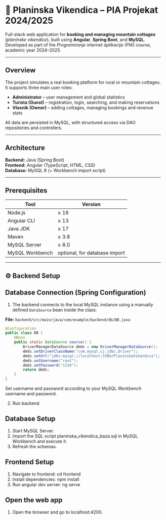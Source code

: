 # 🏡 Planinska Vikendica – PIA Projekat 2024/2025

Full-stack web application for **booking and managing mountain cottages** (*planinske vikendice*), built using **Angular**, **Spring Boot**, and **MySQL**.  
Developed as part of the *Programiranje internet aplikacija (PIA)* course, academic year 2024–2025.

---

## Overview

The project simulates a real booking platform for rural or mountain cottages.  
It supports three main user roles:

- **Administrator** – user management and global statistics  
- **Turista (Guest)** – registration, login, searching, and making reservations  
- **Vlasnik (Owner)** – adding cottages, managing bookings and revenue stats  

All data are persisted in MySQL, with structured access via DAO repositories and controllers.

---

## Architecture

**Backend:** Java (Spring Boot)  
**Frontend:** Angular (TypeScript, HTML, CSS)  
**Database:** MySQL 8 (+ Workbench import script)

---

## Prerequisites

| Tool | Version |
|------|----------|
| Node.js | ≥ 16 |
| Angular CLI | ≥ 13 |
| Java JDK | ≥ 17 |
| Maven | ≥ 3.8 |
| MySQL Server | ≥ 8.0 |
| MySQL Workbench | optional, for database import |

---

## ⚙️ Backend Setup

## Database Connection (Spring Configuration)

1. The backend connects to the local MySQL instance using a manually defined `DataSource` bean inside the class:

**File:** `backend/src/main/java/com/example/backend/db/DB.java`

```java
@Configuration
public class DB {
    @Bean
    public static DataSource source() {
        DriverManagerDataSource dmds = new DriverManagerDataSource();
        dmds.setDriverClassName("com.mysql.cj.jdbc.Driver");
        dmds.setUrl("jdbc:mysql://localhost:3306/PlaninskaVikendica");
        dmds.setUsername("root");
        dmds.setPassword("1234");
        return dmds;
    }
}
```
Set username and password according to your MySQL Workbench username and password.

2. Run backend

## Database Setup

1. Start MySQL Server.
2. Import the SQL script planinska_vikendica_baza.sql in MySQL Workbench and execute it.
3. Refresh the schemas.

## Frontend Setup

1. Navigate to frontend: cd frontend
2. Install dependencies: npm install
3. Run angular dev server: ng serve

## Open the web app

1. Open the browser and go to localhost:4200.


